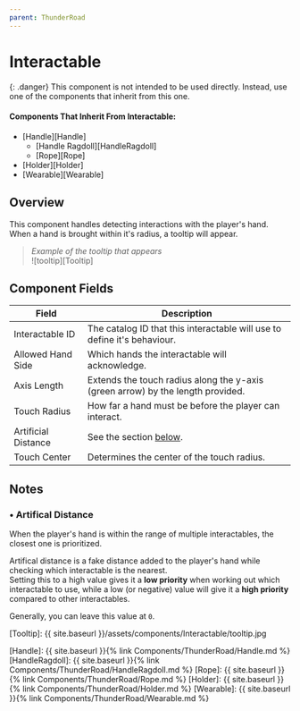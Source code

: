 ```yaml
---
parent: ThunderRoad
---
```

# Interactable

{: .danger}
This component is not intended to be used directly. Instead, use one of the components that inherit from this one.

#### Components That Inherit From Interactable:
- [Handle][Handle]
  - [Handle Ragdoll][HandleRagdoll]
  - [Rope][Rope]
- [Holder][Holder]
- [Wearable][Wearable]


## Overview
This component handles detecting interactions with the player's hand. When a hand is brought within it's radius, a tooltip will appear.

> *Example of the tooltip that appears*  
![tooltip][Tooltip]

## Component Fields

| Field               | Description
| ---                 | ---
| Interactable ID     | The catalog ID that this interactable will use to define it's behaviour.
| Allowed Hand Side   | Which hands the interactable will acknowledge. 
| Axis Length         | Extends the touch radius along the y-axis (green arrow) by the length provided.
| Touch Radius        | How far a hand must be before the player can interact. 
| Artificial Distance | See the section [below](#-artifical-distance).
| Touch Center        | Determines the center of the touch radius. 

## Notes

### • Artifical Distance

When the player's hand is within the range of multiple interactables, the closest one is prioritized.  

Artifical distance is a fake distance added to the player's hand while checking which interactable is the nearest.  
Setting this to a high value gives it a **low priority** when working out which interactable to use, while a low (or negative) value will give it a **high priority** compared to other interactables.

Generally, you can leave this value at `0`.


[Tooltip]:        {{ site.baseurl }}/assets/components/Interactable/tooltip.jpg

[Handle]:         {{ site.baseurl }}{% link Components/ThunderRoad/Handle.md %}
[HandleRagdoll]:  {{ site.baseurl }}{% link Components/ThunderRoad/HandleRagdoll.md %}
[Rope]:           {{ site.baseurl }}{% link Components/ThunderRoad/Rope.md %}
[Holder]:         {{ site.baseurl }}{% link Components/ThunderRoad/Holder.md %}
[Wearable]:       {{ site.baseurl }}{% link Components/ThunderRoad/Wearable.md %}